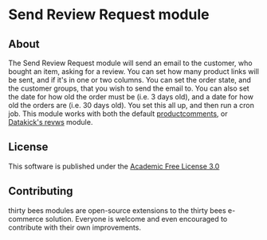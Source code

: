 # Send Review Request module

## About
The Send Review Request module will send an email to the customer, who bought an item, asking for a review.  You can set how many product links will be sent, and if it's in one or two columns. You can set the order state, and the customer groups, that you wish to send the email to.  You can also set the date for how old the order must be (i.e. 3 days old), and a date for how old the orders are (i.e. 30 days old).  You set this all up, and then run a cron job.  This module works with both the default [productcomments](https://github.com/thirtybees/productcomments), or [Datakick's revws](https://github.com/getdatakick/revws) module.

## License
This software is published under the [Academic Free License 3.0](https://opensource.org/licenses/afl-3.0.php)

## Contributing
thirty bees modules are open-source extensions to the thirty bees e-commerce solution. Everyone is welcome and even encouraged to contribute with their own improvements.
